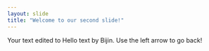 ```yaml
---
layout: slide
title: "Welcome to our second slide!"
---
```

Your text edited to Hello text by Bijin.
Use the left arrow to go back!
